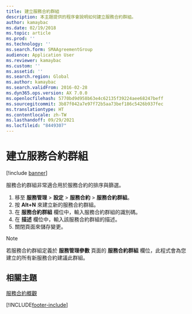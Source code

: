 ```yaml
---
title: 建立服務合約群組
description: 本主題提供的程序會說明如何建立服務合約群組。
author: kamaybac
ms.date: 02/19/2018
ms.topic: article
ms.prod: ''
ms.technology: ''
ms.search.form: SMAAgreementGroup
audience: Application User
ms.reviewer: kamaybac
ms.custom: ''
ms.assetid: ''
ms.search.region: Global
ms.author: kamaybac
ms.search.validFrom: 2016-02-28
ms.dyn365.ops.version: AX 7.0.0
ms.openlocfilehash: 5770bd9d958b63e4c62135f39224aee68247beff
ms.sourcegitcommit: 3b87f042a7e97f72b5aa73bef186c5426b937fec
ms.translationtype: HT
ms.contentlocale: zh-TW
ms.lasthandoff: 09/29/2021
ms.locfileid: "8449307"
---
```

# <a name="create-service-agreement-groups"></a>建立服務合約群組 

[!include [banner](../includes/banner.md)]

服務合約群組非常適合用於服務合約的排序與篩選。

1. 移至 **服務管理** \> **設定** \> **服務合約** \> **服務合約群組**。
2. 按 **Alt+N** 來建立新的服務合約群組。
3. 在 **服務合約群組** 欄位中，輸入服務合約群組的識別碼。
4. 在 **描述** 欄位中，輸入該服務合約群組的描述。
5. 關閉頁面來儲存變更。

> [!NOTE]
> 若服務合約群組定義於 **服務管理參數** 頁面的 **服務合約群組** 欄位，此程式會為您建立的所有新服務合約建議此群組。

## <a name="related-topics"></a>相關主題

[服務合約概觀](service-agreement-groups.md)


[!INCLUDE[footer-include](../../includes/footer-banner.md)]